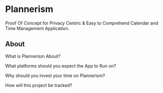 # Plannerism
Proof Of Concept for Privacy Centric & Easy to Comprehend Calendar and Time Management Application.

## About
What is Plannerism About?

What platforms should you expect the App to Run on?

Why should you invest your time on Plannerism?

How will this project be tracked?
